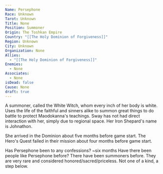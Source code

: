 ```yaml
---
Name: Persephone
Race: Unknown
Tarot: Unknown
Title: None
Position: Summoner
Origin: The Toshkan Empire
Country: "[[The Holy Dominion of Forgiveness]]"
Region: Unknown
City: Unknown
Organization: None
Allies:
  - "[[The Holy Dominion of Forgiveness]]"
Enemies:
  - None
Associates:
  - None
isDead: false
Cause: None
draft: true
---
```

A summoner, called the White Witch, whom every inch of her body is white. Uses the life of the faithful and sinners alike to summon great things to do battle to protect Maodokanna's teachings. Sway has not had direct interaction with her, simply due to regional space. Her Iron Shepard's name is Johnathon.

She arrived in the Dominion about five months before game start. The Hero's Quest failed in their mission about four months before game start.

Has Persephone been to any confessions? ~six months
Have there been people like Persephone before? There have been summoners before. They are very rare and considered honored/sacred/priceless. Not one of a kind, a step below.